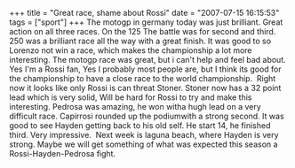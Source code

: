+++
title = "Great race, shame about Rossi"
date = "2007-07-15 16:15:53"
tags = ["sport"]
+++
The motogp in germany today was just brilliant. Great action on all three
races. On the 125 The battle was for second and third. 250 was a brilliant
race all the way with a great finish. It was good to so Lorenzo not win a
race, which makes the championship a lot more interesting. The motogp race was
great, but i can't help and feel bad about. Yes I'm a Rossi fan, Yes I
probably most people are, but I think its good for the championship to have a
close race to the world championship.  Right now it looks like only Rossi is
can threat Stoner. Stoner now has a 32 point lead which is very solid, Will be
hard for Rossi to try and make this interesting. Pedrosa was amazing, he won
witha hugh lead on a very difficult race. Capirrosi rounded up the podiumwith
a strong second. It was good to see Hayden getting back to his old self. He
start 14, he finished third. Very impressive.  Next week is laguna beach,
where Hayden is very strong. Maybe we will get something of what was expected
this season a Rossi-Hayden-Pedrosa fight.

